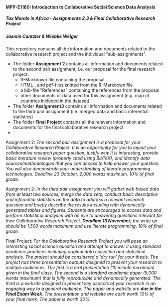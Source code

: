 #### MPP-E1180: Introduction to Collaborative Social Science Data Analysis
##### Tax Morale in Africa - *Assignments 2,3 & Final Collaborative Research Project*
##### Jasmin Cantzler & Wiebke Weiger

This repository contains all the information and documents related to the collaborative research project and the individual "sub-assignments".

* The folder **Assignment 2** contains all information and documents related to the second pair assignment, i.e. our proposal for the final research project:
  * R-Markdown file containing the proposal
  * HTML-, and pdf-files knitted from the R-Markdown file
  * a bib-file "References" containing the references from the proposal
  * other documents or data used for this assignment (e.g. map of countries included in the dataset)
* The folder **Assignment3** contains all information and documents related to the third pair assignment (i.e. merged data and basic inferential statistics)
* The folder **Final Project** contains all the relevant information and documents for the final collaborative research project
* 

Assignment 2:
*The second pair assignment is a proposal for your Collaborative Research Project. It is an opportunity for you to layout your collaborative research paper question, justify why it is interesting, provide basic literature review (properly cited using BibTeX), and identify data sources/methodologies that you can access to help answer your question. You will also demonstrate your understanding of literate programming technologies. Deadline 23 October, 2,000 words maximum, 10% of final grade.*

Assignment 2:
*In the third pair assignment you will gather web based data from at least two sources, merge the data sets, conduct basic descriptive and inferential statistics on the data to address a relevant research question and briefly describe the results including with dynamically generated tables and figures. Students are encouraged to access data and perform statistical analyses with an eye to answering questions relevant for their Collaborative Research Project. **Deadline 13 November**, the write up should be 1,500 words maximum and use literate programming, 10% of final grade.*

Final Project:
*For the Collaborative Research Project you will pose an interesting social science question and attempt to answer it using standard academic practices including original data collection and statistical analysis. The project should be considered a ‘dry run’ for your thesis. The project has three presentation outputs designed to present your research to multiple audiences. The first is a oral presentation (10 minute maximum) given in the final class. The second is a standard academic paper (5,000 words maximum) that is fully reproducible and dynamically generated. The third is a website designed to present key aspects of your research in an engaging way to a general audience. The paper and website are **due in the Final Exam Week**. The presentation and website are each worth 10% of your final mark. The paper is worth 30%.*
